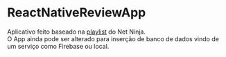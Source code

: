 # ReactNativeReviewApp
Aplicativo feito baseado na [playlist](https://www.youtube.com/playlist?list=PL4cUxeGkcC9ixPU-QkScoRBVxtPPzVjrQ) do Net Ninja.<br>
O App ainda pode ser alterado para inserção de banco de dados vindo de um serviço como Firebase ou local.
